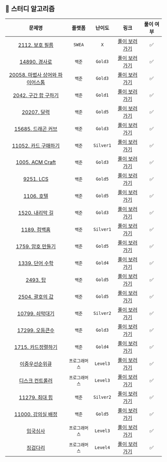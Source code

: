 ## 🐶 스터디 알고리즘

|                                                      문제명                                                      |     플랫폼     |  난이도   |                                     링크                                     | 풀이 여부 |
| :--------------------------------------------------------------------------------------------------------------: | :------------: | :-------: | :--------------------------------------------------------------------------: | :-------: |
| [2112. 보호 필름](https://swexpertacademy.com/main/code/problem/problemDetail.do?contestProbId=AV5V1SYKAaUDFAWu) |     `SWEA`     |    `X`    |               [풀이 보러 가기](./SWEA/2112.%20보호%20필름.py)                |    ✅     |
|                              [14890. 경사로](https://www.acmicpc.net/problem/14890)                              |     `백준`     |  `Gold3`  |            [풀이 보러 가기](./BOJ/Gold/Gold-3/14890.%20경사로.py)            |    ✅     |
|                     [20058. 마법사 상어와 파이어스톰](https://www.acmicpc.net/problem/20058)                     |     `백준`     |  `Gold3`  | [풀이 보러 가기](./BOJ/Gold/Gold-3/20058.%20마법사%20상어와%20파이어스톰.py) |    ✅     |
|                           [2042. 구간 합 구하기](https://www.acmicpc.net/problem/2042)                           |     `백준`     |  `Gold1`  |      [풀이 보러 가기](./BOJ/Gold/Gold-1/2042.%20구간%20합%20구하기.py)       |    ✅     |
|                               [20207. 달력](https://www.acmicpc.net/problem/20207)                               |     `백준`     |  `Gold5`  |             [풀이 보러 가기](./BOJ/Gold/Gold-5/20207.%20달력.py)             |    ✅     |
|                           [15685. 드래곤 커브](https://www.acmicpc.net/problem/15685)                            |     `백준`     |  `Gold3`  |        [풀이 보러 가기](./BOJ/Gold/Gold-3/15685.%20드래곤%20커브.py)         |    ✅     |
|                          [11052. 카드 구매하기](https://www.acmicpc.net/problem/11052)                           |     `백준`     | `Silver1` |     [풀이 보러 가기](./BOJ/Silver/Silver-1/11052.%20카드%20구매하기.py)      |    ✅     |
|                             [1005. ACM Craft](https://www.acmicpc.net/problem/1005)                              |     `백준`     |  `Gold3`  |          [풀이 보러 가기](./BOJ/Gold/Gold-3/1005.%20ACM%20Craft.py)          |    ✅     |
|                                [9251. LCS](https://www.acmicpc.net/problem/9251)                                 |     `백준`     |  `Gold5`  |              [풀이 보러 가기](./BOJ/Gold/Gold-5/9251.%20LCS.py)              |    ✅     |
|                                [1106. 호텔](https://www.acmicpc.net/problem/1106)                                |     `백준`     |  `Gold5`  |             [풀이 보러 가기](./BOJ/Gold/Gold-5/1106.%20호텔.py)              |    ✅     |
|                             [1520. 내리막 길](https://www.acmicpc.net/problem/1520)                              |     `백준`     |  `Gold3`  |          [풀이 보러 가기](./BOJ/Gold/Gold-3/1520.%20내리막%20길.py)          |    ✅     |
|                               [1189. 컴백홈](https://www.acmicpc.net/problem/1189)                               |     `백준`     | `Silver1` |          [풀이 보러 가기](./BOJ/Silver/Silver-1/1189.%20컴백홈.py)           |    ✅     |
|                            [1759. 암호 만들기](https://www.acmicpc.net/problem/1759)                             |     `백준`     |  `Gold5`  |         [풀이 보러 가기](./BOJ/Gold/Gold-5/1759.%20암호%20만들기.py)         |    ✅     |
|                             [1339. 단어 수학](https://www.acmicpc.net/problem/1339)                              |     `백준`     |  `Gold4`  |          [풀이 보러 가기](./BOJ/Gold/Gold-4/1339.%20단어%20수학.py)          |    ✅     |
|                                 [2493. 탑](https://www.acmicpc.net/problem/2493)                                 |     `백준`     |  `Gold5`  |              [풀이 보러 가기](./BOJ/Gold/Gold-5/2493.%20탑.py)               |    ✅     |
|                             [2504. 괄호의 값](https://www.acmicpc.net/problem/2504)                              |     `백준`     |  `Gold5`  |          [풀이 보러 가기](./BOJ/Gold/Gold-5/2504.%20괄호의%20값.py)          |    ✅     |
|                             [10799. 쇠막대기](https://www.acmicpc.net/problem/10799)                             |     `백준`     | `Silver2` |         [풀이 보러 가기](./BOJ/Silver/Silver-2/10799.%20쇠막대기.py)         |    ✅     |
|                             [17299. 오등큰수](https://www.acmicpc.net/problem/17299)                             |     `백준`     |  `Gold3`  |           [풀이 보러 가기](./BOJ/Gold/Gold-3/17299.%20오등큰수.py)           |    ✅     |
|                            [1715. 카드정렬하기](https://www.acmicpc.net/problem/1715)                            |     `백준`     |  `Gold4`  |        [풀이 보러 가기](./BOJ/Gold/Gold-4/1715.%20카드%20정렬하기.js)        |    ✅     |
|                [이중우선순위큐](https://school.programmers.co.kr/learn/courses/30/lessons/42628)                 | `프로그래머스` | `Level3`  |         [풀이 보러 가기](./Programmers/Level%203/이중우선순위큐.js)          |    ✅     |
|                [디스크 컨트롤러](https://school.programmers.co.kr/learn/courses/30/lessons/42627)                | `프로그래머스` | `Level3`  |        [풀이 보러 가기](./Programmers/Level%203/디스크%20컨트롤러.js)        |    ✅     |
|                             [11279. 최대 힙](https://www.acmicpc.net/problem/11279)                              |     `백준`     | `Silver2` |        [풀이 보러 가기](./BOJ/Silver/Silver-2/11279.%20최대%20힙.js)         |    ✅     |
|                           [11000. 강의실 배정](https://www.acmicpc.net/problem/11000)                            |     `백준`     |  `Gold5`  |        [풀이 보러 가기](./BOJ/Gold/Gold-5/11000.%20강의실%20배정.js)         |    ✅     |
|                   [입국심사](https://school.programmers.co.kr/learn/courses/30/lessons/43238)                    | `프로그래머스` | `Level3`  |            [풀이 보러 가기](./Programmers/Level%203/입국심사.js)             |    ✅     |
|                 [징검다리](https://school.programmers.co.kr/learn/courses/30/lessons/43236#qna)                  | `프로그래머스` | `Level4`  |            [풀이 보러 가기](./Programmers/Level%204/징검다리.js)             |    ✅     |
